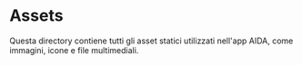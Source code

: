 # Assets

Questa directory contiene tutti gli asset statici utilizzati nell'app AIDA, come immagini, icone e file multimediali.